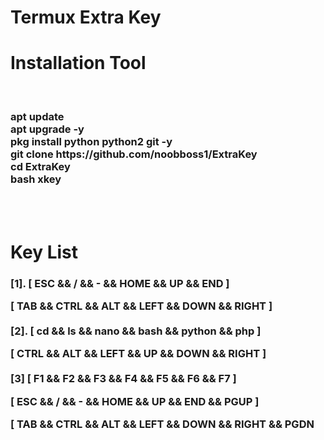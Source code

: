 <!-- GITHUB README -->
<h1> Termux Extra Key </h1>

<h1>Installation Tool</h1>

<br>

<h3>apt update<br>apt upgrade -y<br>pkg install python python2 git -y<br>git clone https://github.com/noobboss1/ExtraKey<br>cd ExtraKey<br>bash xkey</h3><br><br>

<h1>Key List</h1>

<h3>[1]. [ ESC && / && - && HOME && UP && END ]

[ TAB && CTRL && ALT && LEFT && DOWN && RIGHT ]<br><br>[2]. [ cd && ls && nano && bash && python && php ]

[ CTRL && ALT && LEFT && UP && DOWN && RIGHT ]<br><br>[3] [ F1 && F2 && F3 && F4 && F5 && F6 && F7 ]

[ ESC && / && - && HOME && UP && END && PGUP ]

[ TAB && CTRL && ALT && LEFT && DOWN && RIGHT && PGDN</h3>
